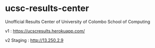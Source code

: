 # ucsc-results-center
Unofficial Results Center of University of Colombo School of Computing

v1 : https://ucscresults.herokuapp.com/

v2 Staging : http://13.250.2.9
